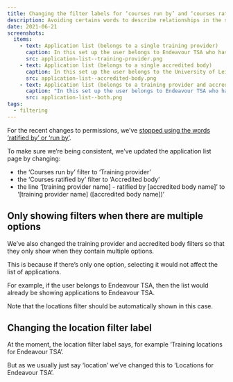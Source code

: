 ```yaml
---
title: Changing the filter labels for ‘courses run by’ and ‘courses ratified by’
description: Avoiding certains words to describe relationships in the service
date: 2021-06-21
screenshots:
  items:
    - text: Application list (belongs to a single training provider)
      caption: In this set up the user belongs to Endeavour TSA who has 6 accredited body partners. As the user belongs to just one training provider, the locations filter is showing automatically.
      src: application-list--training-provider.png
    - text: Application list (belongs to a single accredited body)
      caption: In this set up the user belongs to the University of Leicester who has 4 partner schools. And the University of Leicester do not run their own courses.
      src: application-list--accredited-body.png
    - text: Application list (belongs to a training provider and accredited body)
      caption: "In this set up the user belongs to Endeavour TSA who has 6 accredited body partners one of which is Essex Teacher Training. The user also belongs to Essex Teacher Training who run their own courses and ratify courses for Academies Enterprise Trust: Eastern."
      src: application-list--both.png
tags:
  - filtering
---
```


For the recent changes to permissions, we’ve [stopped using the words ‘ratified by’ or ‘run by’](/manage-teacher-training-applications/moving-organisational-permissions-guidance-above-the-form/#no-longer-distinguishing-between-the-training-provider-and-accredited-body-within-a-relationship).

To make sure we’re being consistent, we’ve updated the application list page by changing:

- the ‘Courses run by’ filter to ‘Training provider’
- the ‘Courses ratified by’ filter to ‘Accredited body’
- the line ‘[training provider name] - ratified by [accredited body name]’ to ‘[training provider name] ([accredited body name])’

## Only showing filters when there are multiple options

We’ve also changed the training provider and accredited body filters so that they only show when they contain multiple options.

This is because if there’s only one option, selecting it would not affect the list of applications.

For example, if the user belongs to Endeavour TSA, then the list would already be showing applications to Endeavour TSA.

Note that the locations filter should be automatically shown in this case.

## Changing the location filter label

At the moment, the location filter label says, for example ‘Training locations for Endeavour TSA’.

But as we usually just say ‘location’ we’ve changed this to ‘Locations for Endeavour TSA’.
